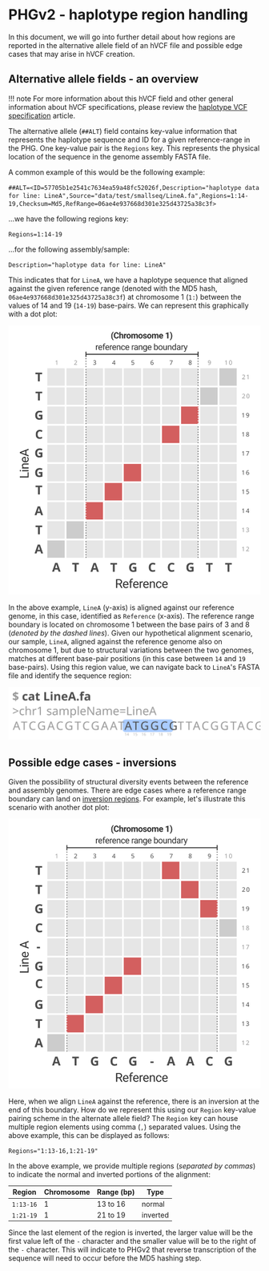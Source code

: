 # PHGv2 - haplotype region handling

In this document, we will go into further detail about how
regions are reported in the alternative allele field of an hVCF file 
and possible edge cases that may arise in hVCF creation.

## Alternative allele fields - an overview

!!! note
    For more information about this hVCF field and other general
    information about hVCF specifications, please review the
    [haplotype VCF specification](hvcf_specifications.md) article.

The alternative allele (`##ALT`) field contains key-value information
that represents the haplotype sequence and ID for a given
reference-range in the PHG. One key-value pair is the `Regions` key.
This represents the physical location of the sequence in the genome
assembly FASTA file.

A common example of this would be the following example:

```
##ALT=<ID=57705b1e2541c7634ea59a48fc52026f,Description="haplotype data for line: LineA",Source="data/test/smallseq/LineA.fa",Regions=1:14-19,Checksum=Md5,RefRange=06ae4e937668d301e325d43725a38c3f>
```

...we have the following regions key:

```
Regions=1:14-19
```

...for the following assembly/sample:

```
Description="haplotype data for line: LineA"
```

This indicates that for `LineA`, we have a haplotype sequence that
aligned against the given reference range (denoted with the MD5 hash,
`06ae4e937668d301e325d43725a38c3f`) at chromosome 1 (`1:`) between
the values of 14 and 19 (`14-19`) base-pairs. We can represent this
graphically with a dot plot:

![](img/hvcf_region_handling/common_alignment.svg)

In the above example, `LineA` (y-axis) is aligned against our
reference genome, in this case, identified as `Reference` (x-axis).
The reference range boundary is located on chromosome 1 between the
base pairs of 3 and 8 (_denoted by the dashed lines_). Given our 
hypothetical alignment scenario, our sample, `LineA`, aligned against 
the reference genome also on chromosome 1, but due to structural
variations between the two genomes, matches at different base-pair
positions (in this case between `14` and `19` base-pairs). Using
this region value, we can navigate back to `LineA`'s FASTA file and
identify the sequence region:

![](img/hvcf_region_handling/fasta_regions.svg)


## Possible edge cases - inversions

Given the possibility of structural diversity events between the
reference and assembly genomes. There are edge cases where a
reference range boundary can land on 
[inversion regions](https://www.genome.gov/genetics-glossary/Inversion).
For example, let's illustrate this scenario with another dot plot:

![](img/hvcf_region_handling/inversion_handling.svg)

Here, when we align `LineA` against the reference, there is an 
inversion at the end of this boundary. How do we represent this using
our `Region` key-value pairing scheme in the alternate allele field?
The `Region` key can house multiple region elements using comma
(`,`) separated values. Using the above example, this can be
displayed as follows:

```
Regions="1:13-16,1:21-19"
```

In the above example, we provide multiple regions (_separated by 
commas_) to indicate the normal and inverted portions of the 
alignment:

| Region    | Chromosome | Range (bp) | Type     |
|-----------|------------|------------|----------|
| `1:13-16` | 1          | 13 to 16   | normal   |
| `1:21-19` | 1          | 21 to 19   | inverted |

Since the last element of the region is inverted, the larger value 
will be the first value left of the `-` character and the smaller
value will be to the right of the `-` character. This will indicate
to PHGv2 that reverse transcription of the sequence will need to
occur before the MD5 hashing step.


